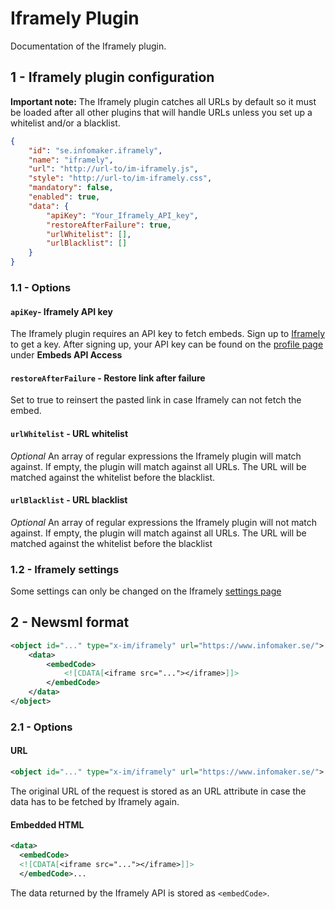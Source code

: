 # Iframely Plugin
Documentation of the Iframely plugin.

## 1 - Iframely plugin configuration
**Important note:** The Iframely plugin catches all URLs by default so it must be loaded after all other plugins that will handle URLs unless you set up a whitelist and/or a blacklist.

```json
{
    "id": "se.infomaker.iframely",
    "name": "iframely",
    "url": "http://url-to/im-iframely.js",
    "style": "http://url-to/im-iframely.css",
    "mandatory": false,
    "enabled": true,
    "data": {
        "apiKey": "Your_Iframely_API_key",
        "restoreAfterFailure": true,
        "urlWhitelist": [],
        "urlBlacklist": []
    }
}
```

### 1.1 - Options

#### `apiKey`- Iframely API key
The Iframely plugin requires an API key to fetch embeds. Sign up to [Iframely](https://iframely.com/plans) to get a key. After signing up, your API key can be found on the [profile page](https://iframely.com/profile) under **Embeds API Access**

#### `restoreAfterFailure` - Restore link after failure
Set to true to reinsert the pasted link in case Iframely can not fetch the embed.

#### `urlWhitelist` - URL whitelist
*Optional* An array of regular expressions the Iframely plugin will match against. If empty, the plugin will match against all URLs. The URL will be matched against the whitelist before the blacklist.

#### `urlBlacklist` - URL blacklist
*Optional* An array of regular expressions the Iframely plugin will not match against. If empty, the plugin will match against all URLs. The URL will be matched against the whitelist before the blacklist

### 1.2 - Iframely settings
Some settings can only be changed on the Iframely [settings page](https://iframely.com/settings/api)


## 2 - Newsml format
```xml
<object id="..." type="x-im/iframely" url="https://www.infomaker.se/">
    <data>
        <embedCode>
            <![CDATA[<iframe src="..."></iframe>]]>
        </embedCode>
    </data>
</object>
```
### 2.1 - Options
#### URL
```xml
<object id="..." type="x-im/iframely" url="https://www.infomaker.se/">
```
The original URL of the request is stored as an URL attribute in case the data has to be fetched by Iframely again.

#### Embedded HTML
```xml
<data>
  <embedCode>
  <![CDATA[<iframe src="..."></iframe>]]>
  </embedCode>...
```
The data returned by the Iframely API is stored as `<embedCode>`.
